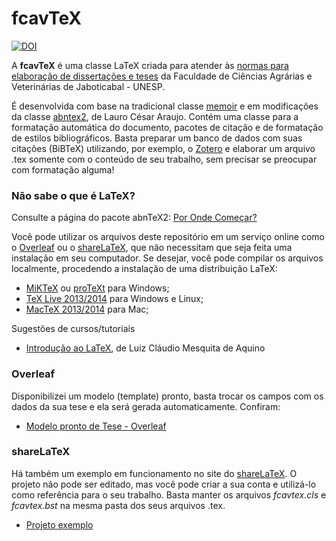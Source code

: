 # fcavTeX

[![DOI](https://zenodo.org/badge/DOI/10.5281/zenodo.1286606.svg)](https://doi.org/10.5281/zenodo.1286606)

A **fcavTeX** é uma classe LaTeX criada para atender às [normas para elaboração de dissertações e teses](http://www.fcav.unesp.br/Home/posgraduacao/normas_disss_tese.pdf) da Faculdade de Ciências Agrárias e Veterinárias de Jaboticabal - UNESP. 

É desenvolvida com base na tradicional classe [memoir](https://www.ctan.org/pkg/memoir) e em modificações da classe [abntex2](https://github.com/abntex/abntex2), de Lauro César Araujo. Contém uma classe para a formatação automática do documento, pacotes de citação e de formatação de estilos bibliográficos. Basta preparar um banco de dados com suas citações (BiBTeX) utilizando, por exemplo, o [Zotero](http://www.zotero.org/) e elaborar um arquivo .tex somente com o conteúdo de seu trabalho, sem precisar se preocupar com formatação alguma!

### Não sabe o que é LaTeX? ###

Consulte a página do pacote abnTeX2: [Por Onde Começar?](https://github.com/abntex/abntex2/wiki/PorOndeComecar)

Você pode utilizar os arquivos deste repositório em um serviço online como o [Overleaf](https://www.overleaf.com) ou o [shareLaTeX](https://pt.sharelatex.com/), que não necessitam que seja feita uma instalação em seu computador. Se desejar, você pode compilar os arquivos localmente, procedendo a instalação de uma distribuição LaTeX:

  * [MiKTeX](http://www.miktex.org/) ou [proTeXt](http://www.tug.org/protext/) para Windows;
  * [TeX Live 2013/2014](http://www.tug.org/texlive/) para Windows e Linux;
  * [MacTeX 2013/2014](http://tug.org/mactex/) para Mac;

Sugestões de cursos/tutoriais

  * [Introdução ao LaTeX](http://www.lcmaquino.org/category/introducao-ao-latex/), de Luiz Cláudio Mesquita de Aquino

### Overleaf ###

Disponibilizei um modelo (template) pronto, basta trocar os campos com os dados da sua tese e ela será gerada automaticamente. Confiram:
  
  * [Modelo pronto de Tese - Overleaf](https://www.overleaf.com/latex/templates/univeresidade-estadual-paulista-unesp-thesis-template/tgggvvxccvqv)

### shareLaTeX ###

Há também um exemplo em funcionamento no site do [shareLaTeX](https://pt.sharelatex.com/). O projeto não pode ser editado, mas você pode criar a sua conta e utilizá-lo como referência para o seu trabalho. Basta manter os arquivos *fcavtex.cls* e *fcavtex.bst* na mesma pasta dos seus arquivos .tex.

  * [Projeto exemplo](https://pt.sharelatex.com/project/558eb0eed8509a876d9e2e51)